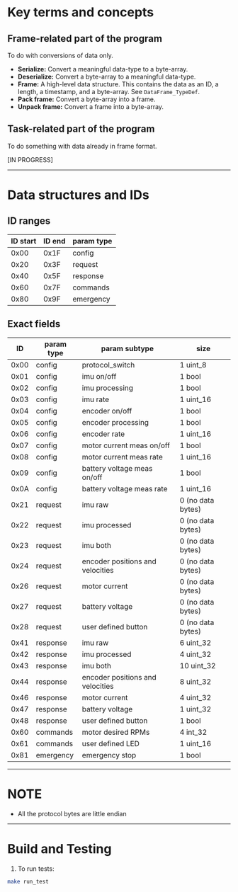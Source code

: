 # Key terms and concepts

## Frame-related part of the program
To do with conversions of data only.

*   **Serialize:** Convert a meaningful data-type to a byte-array.
*   **Deserialize:** Convert a byte-array to a meaningful data-type.
*   **Frame:** A high-level data structure. This contains the data as an ID, a length, a timestamp, and a byte-array. See `DataFrame_TypeDef`.
*   **Pack frame:** Convert a byte-array into a frame.
*   **Unpack frame:** Convert a frame into a byte-array.

## Task-related part of the program
To do something with data already in frame format.

[IN PROGRESS]

___

# Data structures and IDs

## ID ranges
| ID start | ID end | param type |
| --- | --- | --- |
| 0x00 | 0x1F | config |
| 0x20 | 0x3F | request |
| 0x40 | 0x5F | response |
| 0x60 | 0x7F | commands |
| 0x80 | 0x9F | emergency |

## Exact fields
| ID | param type | param subtype | size |
| --- | --- | --- | --- |
| 0x00 | config | protocol_switch | 1 uint_8 |
| 0x01 | config | imu on/off | 1 bool |
| 0x02 | config | imu processing | 1 bool |
| 0x03 | config | imu rate | 1 uint_16 |
| 0x04 | config | encoder on/off | 1 bool |
| 0x05 | config | encoder processing | 1 bool |
| 0x06 | config | encoder rate | 1 uint_16 |
| 0x07 | config | motor current meas on/off | 1 bool |
| 0x08 | config | motor current meas rate | 1 uint_16 |
| 0x09 | config | battery voltage meas on/off | 1 bool |
| 0x0A | config | battery voltage meas rate | 1 uint_16 |
| 0x21 | request | imu raw | 0 (no data bytes) |
| 0x22 | request | imu processed | 0 (no data bytes) |
| 0x23 | request | imu both | 0 (no data bytes) |
| 0x24 | request | encoder positions and velocities | 0 (no data bytes) |
| 0x26 | request | motor current | 0 (no data bytes) |
| 0x27 | request | battery voltage | 0 (no data bytes) |
| 0x28 | request | user defined button | 0 (no data bytes) |
| 0x41 | response | imu raw | 6 uint_32 |
| 0x42 | response | imu processed | 4 uint_32 |
| 0x43 | response | imu both | 10 uint_32 |
| 0x44 | response | encoder positions and velocities | 8 uint_32 |
| 0x46 | response | motor current | 4 uint_32 |
| 0x47 | response | battery voltage | 1 uint_32 |
| 0x48 | response | user defined button | 1 bool |
| 0x60 | commands | motor desired RPMs | 4 int_32 |
| 0x61 | commands | user defined LED | 1 uint_16 |
| 0x81 | emergency | emergency stop | 1 bool |

____

# NOTE
- All the protocol bytes are little endian

____

# Build and Testing
1. To run tests:
```bash
make run_test
```